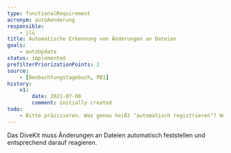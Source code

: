 ```yaml
---
type: functionalRequirement
acronym: autoAenderung
responsible: 
    - jlü
title: Automatische Erkennung von Änderungen an Dateien
goals: 
    - autoUpdate
status: implemented
prefilterPriorizationPoints: 2
source:
    - [Beobachtungstagebuch, PB1]
history:
    v1:
        date: 2021-07-08
        comment: initially created
todo: 
    - Bitte präzisieren. Was genau heißt "automatisch registrieren"? Was heißt "automatisch" - nach einem Push des Users ? Was soll das System dann tun (also was heißt "registrieren")?  
---
```


Das DiveKit muss Änderungen an Dateien automatisch feststellen und entsprechend darauf reagieren.


